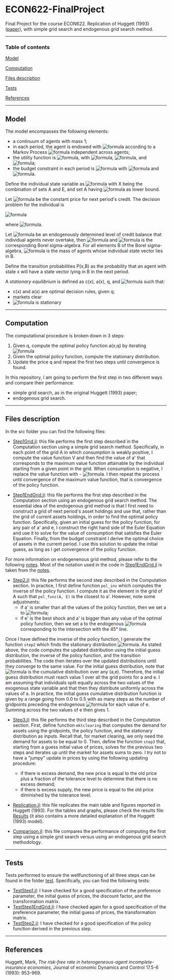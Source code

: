 # ECON622-FinalProject
Final Project for the course ECON622. Replication of Huggett (1993) ([paper](https://github.com/loforteg/ECON622-FinalProject/blob/main/literature/Huggett%201993.pdf)), with simple grid search and endogenous grid search method.

----
### Table of contents
[Model](#model)

[Computation](#computation)

[Files description](#files-description)

[Tests](#tests)

[References](#references)

----
## Model
The model encompasses the following elements:
* a continuum of agents with mass 1;
* in each period, the agent is endowed with ![formula](https://render.githubusercontent.com/render/math?math=e%20\in%20E=(e_h%3Be_l)) according to a Markov Process ![formula](https://render.githubusercontent.com/render/math?math=\pi(e'|e)=Pr(e_{t%2B1}=e'|e_t=e)%3E0) independent across agents;
* the utility function is ![formula](https://render.githubusercontent.com/render/math?math=E%5B\sum_{t=0}^{\infty}\beta^tu(c_t)%5D), with ![formula](https://render.githubusercontent.com/render/math?math=\beta\in(0,1)), ![formula](https://render.githubusercontent.com/render/math?math=u(c)=\frac{c^{1-\sigma}}{-\sigma}), and ![formula](https://render.githubusercontent.com/render/math?math=\sigma%3E1);
* the budget constraint in each period is ![formula](https://render.githubusercontent.com/render/math?math=c%2Ba'q%20\leq%20a%2Be) with ![formula](https://render.githubusercontent.com/render/math?math=a'\geq\underline{a}) and ![formula](https://render.githubusercontent.com/render/math?math=\underline{a}%3C0).

Define the individual state variable as ![formula](https://render.githubusercontent.com/render/math?math=x=(a,e)%20\in%20X) with X being the combination of sets A and E, and set A having ![formula](https://render.githubusercontent.com/render/math?math=\underline{a}) as lower bound.

Let ![formula](https://render.githubusercontent.com/render/math?math=q%3E0) be the constant price for next period's credit.
The decision problem for the individual is

![formula](https://render.githubusercontent.com/render/math?math=v(x%3Bq)=\max_{(c,a')%20\in%20\Gamma(x%3Bq)}u(c)%2B\beta\sum_{e'}v(a',e'%3Bq)\pi(e'|e))

where ![formula](https://render.githubusercontent.com/render/math?math=\Gamma(x%3Bq)=((c,a')%3Ac%2Bqa'%20\leq%20a%2Be%3Bc%20\geq%200%3Ba'%20\geq%20a)).

Let ![formula](https://render.githubusercontent.com/render/math?math=\overline{a}) be an endogenously determined level of credit balance that individual agents never overtake, then ![formula](https://render.githubusercontent.com/render/math?math=S=%5B\underline{a},\overline{a}%5DxE) and ![formula](https://render.githubusercontent.com/render/math?math=\beta_S) is the corresponding Borel sigma-algebra.
For all elements B of the Borel sigma-algebra, ![formula](https://render.githubusercontent.com/render/math?math=\psi(B)) is the mass of agents whose individual state vector lies in B.

Define the transition probabilities P(x,B) as the probability that an agent with state x will have a state vector lying in B in the next period.


A *stationary equilibrium* is defined as c(x), a(x), q, and ![formula](https://render.githubusercontent.com/render/math?math=\psi) such that:
* c(x) and a(x) are optimal decision rules, given q;
* markets clear
* ![formula](https://render.githubusercontent.com/render/math?math=\psi) is stationary

----
## Computation
The computational procedure is broken down in 3 steps:
1. Given q, compute the optimal policy function a(x;q) by iterating
![formula](https://render.githubusercontent.com/render/math?math=(Tv)(x%3Bq)=\max_{(c,a')%20\in%20\Gamma(x%3Bq)}u(c)%2B\beta\sum_{e'}v(a',e'%3Bq)\pi(e'|e))
1. Given the optimal policy function, compute the stationary distribution.
1. Update the price q and repeat the first two steps until convergence is found.

In this repository, I am going to perform the first step in two different ways and compare their performance:
* simple grid search, as in the original Huggett (1993) paper;
* endogenous grid search.

----
## Files description
In the src folder you can find the following files:
* [Step1Grid.jl](https://github.com/loforteg/ECON622-FinalProject/blob/main/src/Step1Grid.jl): this file performs the first step described in the Computation section using a simple grid search method.
Specifically, in each point of the grid A in which consumption is weakly positive, I compute the value function V and then find the value of a' that corresponds to the maximum value function attainable by the individual starting from a given point in the grid.
When consumption is negative, I replace the value function with - ![formula](https://render.githubusercontent.com/render/math?math=\infty).
I then repeat the process until convergence of the maximum value function, that is convergence of the policy function.

* [Step1EndGrid.jl](https://github.com/loforteg/ECON622-FinalProject/blob/main/src/Step1EndGrid.jl): this file performs the first step described in the Computation section using an endogenous grid search method.
The essential idea of the endogenous grid method is that I first need to construct a grid of next period's asset holdings and use that, rather than the grid of current assets holdings, in order to find the optimal policy function.
Specifically, given an initial guess for the policy function, for any pair of a' and e, I construct the right hand side of the Euler Equation and use it to solve for the value of consumption that satisfies the Euler Equation.
Finally, from the budget constraint I derive the optimal choice of assets in the current period.
I use this solution to update the initial guess, as long as I get convergence of the policy function.

For more information on endogenenous grid method, please refer to the following [notes](https://github.com/loforteg/ECON622-FinalProject/blob/main/literature/Notes%20on%20Endogenous%20Grid%20Method.pdf).
Most of the notation used in the code in [Step1EndGrid.jl](https://github.com/loforteg/ECON622-FinalProject/blob/main/src/Step1EndGrid.jl) is taken from the [notes](https://github.com/loforteg/ECON622-FinalProject/blob/main/literature/Notes%20on%20Endogenous%20Grid%20Method.pdf).

* [Step2.jl](https://github.com/loforteg/ECON622-FinalProject/blob/main/src/Step2.jl): this file performs the second step described in the Computation section.
In practice, I first define function `pol_inv` which computes the inverse of the policy function.
I compute it as the element in the grid of A such that `pol_func(A, E)` is the closest to a'.
However, note some adjustments:
  * if a' is smaller than all the values of the policy function, then we set a to ![formula](https://render.githubusercontent.com/render/math?math=\underline{a});
  * if e' is the best shock and a' is bigger than any value of the optimal policy function, then we set a to the endogenous ![formula](https://render.githubusercontent.com/render/math?math=\overline{a}) corresponding to the intersection with the 45° line.

Once I have defined the inverse of the policy function, I generate the function `step2` which finds the stationary distribution ![formula](https://render.githubusercontent.com/render/math?math=\Psi).
As stated above, the code computes the updated distribution using the initial guess distribution, the inverse of the policy function, and the transition probabilities.
The code then iterates over the updated distributions until they converge to the same value.
For the initial guess distribution, note that ![formula](https://render.githubusercontent.com/render/math?math=\Psi) is the cumulative distribution over any (a,e).
Therefore, the initial guess distribution must reach value 1 over all the grid points for a and e.
I am assuming that individuals split equally across the two values of the exogenous state variable and that then they distribute uniformly across the values of a.
In practice, the initial guess cumulative distribution function is given by a range going from 0.0 to 0.5 with as many steps as the number of gridpoints preceding the endogenous ![formula](https://render.githubusercontent.com/render/math?math=\underline{a}) for each value of e.
Summing across the two values of e then gives 1.

* [Step3.jl](https://github.com/loforteg/ECON622-FinalProject/blob/main/src/Step3.jl): this file performs the third step described in the Computation section.
First, define function `mktclearing` that computes the demand for assets using the gridpoints, the policy function, and the stationary distribution as inputs.
Recall that, for market clearing, we only need the demand for assets to be equal to 0.
Then, define the function `step3` that, starting from a guess initial value of prices, solves for the previous two steps and iterates up until the market for assets sums to zero.
I try not to have a "jumpy" update in prices by using the following updating procedure:
  * if there is excess demand, the new price is equal to the old price plus a fraction of the tolerance level to determine that there is no excess demand;
  * if there is excess supply, the new price is equal to the old price diminished by the tolerance level.
  
* [Replication.jl](https://github.com/loforteg/ECON622-FinalProject/blob/main/src/Replication.jl): this file replicates the main table and figures reported in Huggett (1993).
For the tables and graphs, please check the results file: [Results](https://github.com/loforteg/ECON622-FinalProject/blob/main/Results.pdf) (it also contains a more detailed explanation of the Huggett (1993) model).

* [Comparison.jl](https://github.com/loforteg/ECON622-FinalProject/blob/main/src/Comparison.jl): this file compares the performance of computing the first step using a simple grid search versus using an endogenous grid search methodology.

----
## Tests
Tests performed to ensure the wellfunctioning of all three steps can be found in the folder [test](https://github.com/loforteg/ECON622-FinalProject/tree/main/test).
Specifically, you can find the following tests:
* [TestStep1.jl](https://github.com/loforteg/ECON622-FinalProject/blob/main/test/TestStep1.jl): I have checked for a good specification of the preference parameter, the initial guess of prices, the discount factor, and the transformation matrix.
* [TestStep1EndGrid.jl](https://github.com/loforteg/ECON622-FinalProject/blob/main/test/TestStep1EndGrid.jl): I have checked again for a good specification of the preference parameter, the initial guess of prices, the transformation matrix.
* [TestStep2.jl](https://github.com/loforteg/ECON622-FinalProject/blob/main/test/TestStep2.jl): I have checked for a good specification of the policy function derived in the previous step.



----
## References
Huggett, Mark, *The risk-free rate in heterogeneous-agent incomplete-insurance economies*, Journal of economic Dynamics and Control 17.5-6 (1993): 953-969.

